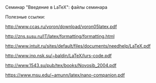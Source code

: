 Семинар "Введение в LaTeX": файлы семинара

Полезные ссылки:

http://www.ccas.ru/voron/download/voron05latex.pdf

http://zns.susu.ru/IT/latex/formatting/formatting.html

http://www.intuit.ru/sites/default/files/documents/needhelp/LaTeX.pdf

http://www.inp.nsk.su/~baldin/LaTeX/lurs-code.pdf

http://www.1543.su/pub/tex/books/Novosib_2004.pdf

https://www.msu.edu/~amunn/latex/nano-companion.pdf

